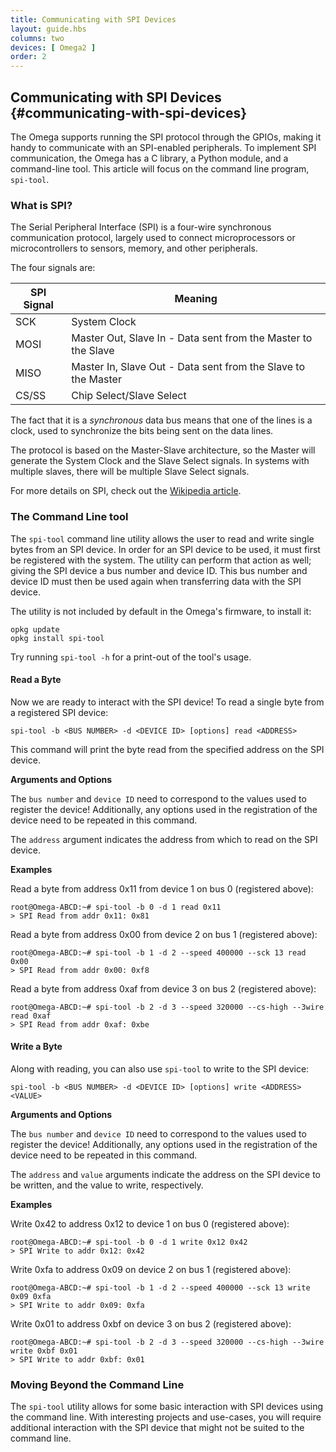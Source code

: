 ```yaml
---
title: Communicating with SPI Devices
layout: guide.hbs
columns: two
devices: [ Omega2 ]
order: 2
---
```


## Communicating with SPI Devices {#communicating-with-spi-devices}

<!-- // The Omega2 has a built-in hardware SPI controller that can be used to communicate with SPI-enabled peripherals -->

The Omega supports running the SPI protocol through the GPIOs, making it handy to communicate with an SPI-enabled peripherals. To implement SPI communication, the Omega has a C library, a Python module, and a command-line tool. This article will focus on the command line program, `spi-tool`.

<!-- // can largely copy the existing wiki article: https://wiki.onion.io/Tutorials/Using-SPI -->

### What is SPI?

<!-- // jack from the existing article -->
The Serial Peripheral Interface (SPI) is a four-wire synchronous communication protocol, largely used to connect microprocessors or microcontrollers to sensors, memory, and other peripherals.

The four signals are:

| SPI Signal | Meaning                                                       |
|------------|---------------------------------------------------------------|
| SCK        | System Clock                                                  |
| MOSI       | Master Out, Slave In - Data sent from the Master to the Slave |
| MISO       | Master In, Slave Out - Data sent from the Slave to the Master |
| CS/SS      | Chip Select/Slave Select                                      |

The fact that it is a *synchronous* data bus means that one of the lines is a clock, used to synchronize the bits being sent on the data lines.

The protocol is based on the Master-Slave architecture, so the Master will generate the System Clock and the Slave Select signals. In systems with multiple slaves, there will be multiple Slave Select signals.

For more details on SPI, check out the [Wikipedia article](https://en.wikipedia.org/wiki/Serial_Peripheral_Interface_Bus).


### The Command Line tool

<!-- // jack from the existing article -->


The `spi-tool` command line utility allows the user to read and write single bytes from an SPI device. In order for an SPI device to be used, it must first be registered with the system. The utility can perform that action as well; giving the SPI device a bus number and device ID. This bus number and device ID must then be used again when transferring data with the SPI device.

The utility is not included by default in the Omega's firmware, to install it:
```
opkg update
opkg install spi-tool
```

Try running `spi-tool -h` for a print-out of the tool's usage.

#### Read a Byte

<!-- // jack from the existing article -->

Now we are ready to interact with the SPI device! To read a single byte from a registered SPI device:
```
spi-tool -b <BUS NUMBER> -d <DEVICE ID> [options] read <ADDRESS>
```

This command will print the byte read from the specified address on the SPI device.


**Arguments and Options**

The `bus number` and `device ID` need to correspond to the values used to register the device! Additionally, any options used in the registration of the device need to be repeated in this command.

The `address` argument indicates the address from which to read on the SPI device.


**Examples**

Read a byte from address 0x11 from device 1 on bus 0 (registered above):
```
root@Omega-ABCD:~# spi-tool -b 0 -d 1 read 0x11
> SPI Read from addr 0x11: 0x81
```

Read a byte from address 0x00 from device 2 on bus 1 (registered above):
```
root@Omega-ABCD:~# spi-tool -b 1 -d 2 --speed 400000 --sck 13 read 0x00
> SPI Read from addr 0x00: 0xf8
```

Read a byte from address 0xaf from device 3 on bus 2 (registered above):
```
root@Omega-ABCD:~# spi-tool -b 2 -d 3 --speed 320000 --cs-high --3wire read 0xaf
> SPI Read from addr 0xaf: 0xbe
```


#### Write a Byte

<!-- // jack from the existing article -->
Along with reading, you can also use `spi-tool` to write to the SPI device:
```
spi-tool -b <BUS NUMBER> -d <DEVICE ID> [options] write <ADDRESS> <VALUE>
```


**Arguments and Options**

The `bus number` and `device ID` need to correspond to the values used to register the device! Additionally, any options used in the registration of the device need to be repeated in this command.

The `address` and `value` arguments indicate the address on the SPI device to be written, and the value to write, respectively.



**Examples**

Write 0x42 to address 0x12 to device 1 on bus 0 (registered above):
```
root@Omega-ABCD:~# spi-tool -b 0 -d 1 write 0x12 0x42
> SPI Write to addr 0x12: 0x42
```

Write 0xfa to address 0x09 on device 2 on bus 1 (registered above):
```
root@Omega-ABCD:~# spi-tool -b 1 -d 2 --speed 400000 --sck 13 write 0x09 0xfa
> SPI Write to addr 0x09: 0xfa
```

Write 0x01 to address 0xbf on device 3 on bus 2 (registered above):
```
root@Omega-ABCD:~# spi-tool -b 2 -d 3 --speed 320000 --cs-high --3wire write 0xbf 0x01
> SPI Write to addr 0xbf: 0x01
```



### Moving Beyond the Command Line

<!-- // jack from the existing article -->
<!-- // make sure to include links -->


The `spi-tool` utility allows for some basic interaction with SPI devices using the command line. With interesting projects and use-cases, you will require additional interaction with the SPI device that might not be suited to the command line.

<!-- Well, you're in luck! There is an [Onion developed C library and Python module](../../Documentation/Libraries/SPI-Library) that gives you the flexibility to use SPI devices however you want! -->
